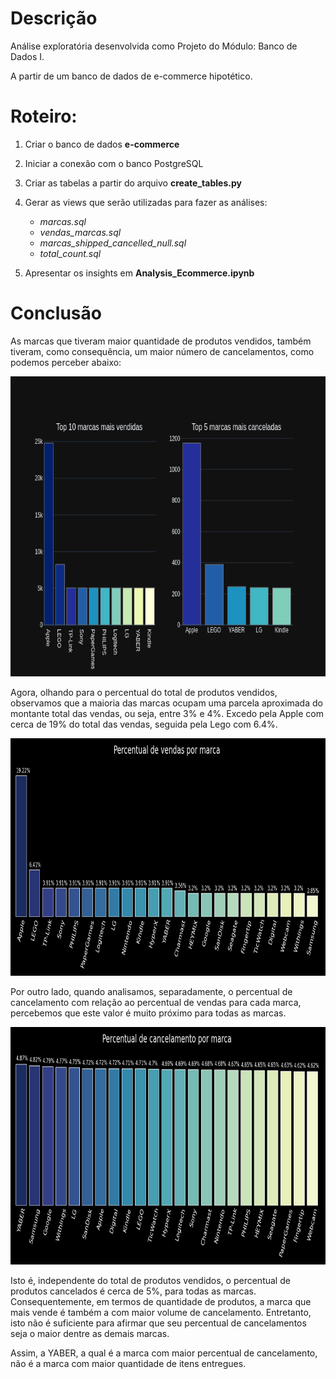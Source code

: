 # Descrição
Análise exploratória desenvolvida como Projeto do Módulo: Banco de Dados I. 

A partir de um banco de dados de e-commerce hipotético.

# Roteiro:

1. Criar o banco de dados **e-commerce**

1. Iniciar a conexão com o banco PostgreSQL

1. Criar as tabelas a partir do arquivo **create_tables.py** 

1. Gerar as views que serão utilizadas para fazer as análises:
    * *marcas.sql*
    * *vendas_marcas.sql*
    * *marcas_shipped_cancelled_null.sql*
    * *total_count.sql*

1. Apresentar os insights em **Analysis_Ecommerce.ipynb** 

# Conclusão

As marcas que tiveram maior quantidade de produtos vendidos, também tiveram, como consequência, um maior número de cancelamentos, como podemos perceber abaixo:

<div align="center" style="display: inline_block">
  <img height="480" width="780" alt="marcas_sales_cancelled" src="images/marcas_sales_cancelled.png">
</div>


Agora, olhando para o percentual do total de produtos vendidos, observamos que a maioria das marcas ocupam uma parcela aproximada do montante total das vendas, ou seja, entre 3% e 4%. Excedo pela Apple com cerca de 19% do total das vendas, seguida pela Lego com 6.4%.

<div align="center" style="display: inline_block">
  <img height="380" width="900" alt="total_sales" 
  src="images/total_sales.png">
</div>



Por outro lado, quando analisamos, separadamente, o percentual de cancelamento com relação ao percentual de vendas para cada marca, percebemos que este valor é muito próximo para todas as marcas. 

<div align="center" style="display: inline_block">
  <img height="380" width="900" alt="total_cancelled" 
  src="images/total_cancelled.png">
</div>



Isto é, independente do total de produtos vendidos, o percentual de produtos cancelados é cerca de 5%, para todas as marcas. Consequentemente, em termos de quantidade de produtos, a marca que mais vende é também a com maior volume de cancelamento. Entretanto, isto não é suficiente para afirmar que seu percentual de cancelamentos seja o maior dentre as demais marcas. 

Assim, a YABER, a qual é a marca com maior percentual de cancelamento, não é a marca com maior quantidade de itens entregues. 


